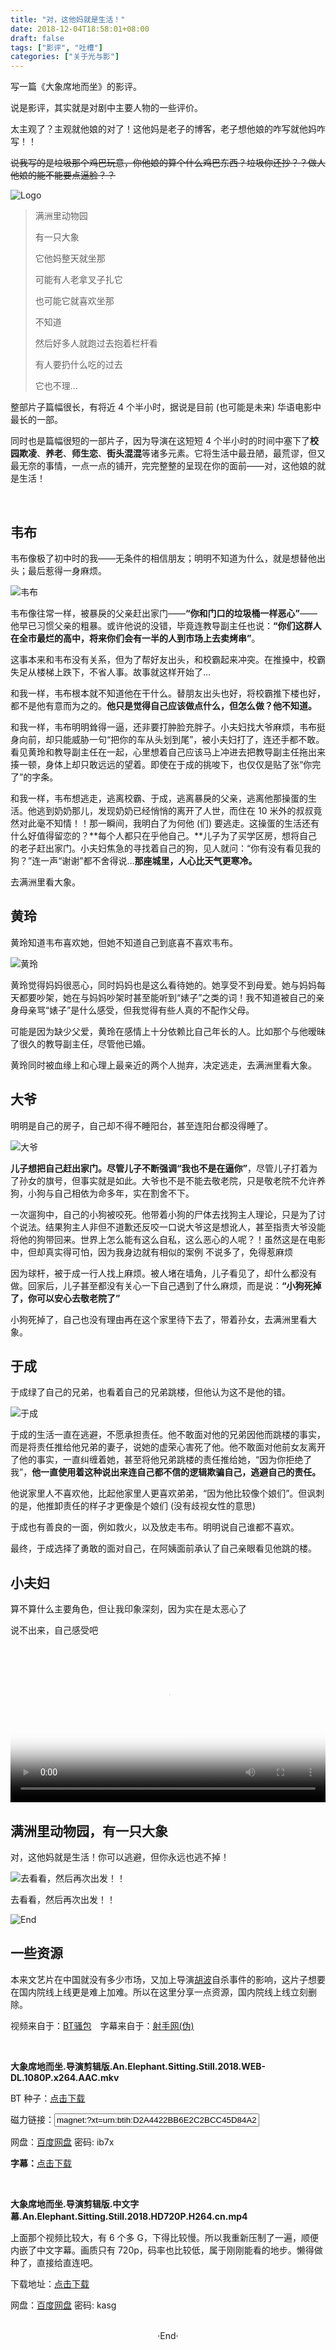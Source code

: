 ```yaml
---
title: "对，这他妈就是生活！"
date: 2018-12-04T18:58:01+08:00
draft: false
tags: ["影评", "吐槽"]
categories: ["关于光与影"]
---
```

<!-- 
<img alt="" src="https://mogeko.github.io/images/038/" >
<span class="spoiler" ></span>
&emsp;&emsp;
 -->



写一篇《大象席地而坐》的影评。

说是影评，其实就是对剧中主要人物的一些评价。

太主观了？主观就他娘的对了！这他妈是老子的博客，老子想他娘的咋写就他妈咋写！！

<span class="spoiler" ><del>说我写的是垃圾那个鸡巴玩意，你他娘的算个什么鸡巴东西？垃圾你还抄？？做人他娘的能不能要点逼脸？？</del></span>

<img alt="Logo" src="https://mogeko.github.io/images/038/logo.jpg" >

> 满洲里动物园
> 
> 有一只大象
> 
> 它他妈整天就坐那
> 
> 可能有人老拿叉子扎它
> 
> 也可能它就喜欢坐那
> 
> 不知道
> 
> 然后好多人就跑过去抱着栏杆看
> 
> 有人要扔什么吃的过去
> 
> 它也不理…

整部片子篇幅很长，有将近 4 个半小时，据说是目前 (也可能是未来) 华语电影中最长的一部。

同时也是篇幅很短的一部片子，因为导演在这短短 4 个半小时的时间中塞下了**校园欺凌**、**养老**、**师生恋**、**街头混混**等诸多元素。它将生活中最丑陋，最荒谬，但又最无奈的事情，一点一点的铺开，完完整整的呈现在你的面前——对，这他娘的就是生活！

<br>

## 韦布

韦布像极了初中时的我——无条件的相信朋友；明明不知道为什么，就是想替他出头；最后惹得一身麻烦。

<img alt="韦布" src="https://mogeko.github.io/images/038/weibu.jpg" >

韦布像往常一样，被暴戾的父亲赶出家门——**“你和门口的垃圾桶一样恶心”**——他早已习惯父亲的粗暴。或许他说的没错，毕竟连教导副主任也说：**“你们这群人在全市最烂的高中，将来你们会有一半的人到市场上去卖烤串”**。

这事本来和韦布没有关系，但为了帮好友出头，和校霸起来冲突。在推搡中，校霸失足从楼梯上跌下，不省人事。故事就这样开始了…

和我一样，韦布根本就不知道他在干什么。替朋友出头也好，将校霸推下楼也好，都不是他有意而为之的。**他只是觉得自己应该做点什么，但怎么做？他不知道。**

和我一样，韦布明明耸得一逼，还非要打肿脸充胖子。小夫妇找大爷麻烦，韦布挺身向前，却只能威胁一句“把你的车从头划到尾”，被小夫妇打了，连还手都不敢。看见黄玲和教导副主任在一起，心里想着自己应该马上冲进去把教导副主任拖出来揍一顿，身体上却只敢远远的望着。即使在于成的挑唆下，也仅仅是贴了张“你完了”的字条。

和我一样，韦布想逃走，逃离校霸、于成，逃离暴戾的父亲，逃离他那操蛋的生活。他逃到奶奶那儿，发现奶奶已经悄悄的离开了人世，而住在 10 米外的叔叔竟然对此毫不知情！！那一瞬间，我明白了为何他 (们) 要逃走。这操蛋的生活还有什么好值得留恋的？**每个人都只在乎他自己。**儿子为了买学区房，想将自己的老子赶出家门。小夫妇焦急的寻找着自己的狗，见人就问：“你有没有看见我的狗？”连一声“谢谢”都不舍得说…**那座城里，人心比天气更寒冷。**

去满洲里看大象。

## 黄玲

黄玲知道韦布喜欢她，但她不知道自己到底喜不喜欢韦布。

<img alt="黄玲" src="https://mogeko.github.io/images/038/huangling.jpg" >

黄玲觉得妈妈很恶心，同时妈妈也是这么看待她的。她享受不到母爱。她与妈妈每天都要吵架，她在与妈妈吵架时甚至能听到“婊子”之类的词！我不知道被自己的亲身母亲骂“婊子”是什么感受，但我觉得有些人真的不配作父母。

可能是因为缺少父爱，黄玲在感情上十分依赖比自己年长的人。比如那个与他暧昧了很久的教导副主任，尽管他已婚。

黄玲同时被血缘上和心理上最亲近的两个人抛弃，决定逃走，去满洲里看大象。

## 大爷

明明是自己的房子，自己却不得不睡阳台，甚至连阳台都没得睡了。

<img alt="大爷" src="https://mogeko.github.io/images/038/daye.jpg" >

**儿子想把自己赶出家门。**尽管儿子不断强调**“我也不是在逼你”**，尽管儿子打着为了孙女的旗号，但事实就是如此。大爷也不是不能去敬老院，只是敬老院不允许养狗，小狗与自己相依为命多年，实在割舍不下。

一次遛狗中，自己的小狗被咬死。他带着小狗的尸体去找狗主人理论，只是为了讨个说法。结果狗主人非但不道歉还反咬一口说大爷这是想讹人，甚至指责大爷没能将他的狗带回来。世界上怎么能有这么自私，这么恶心的人呢？！虽然这是在电影中，但却真实得可怕，因为我身边就有相似的案例 <span class="spoiler" >不说多了，免得惹麻烦</span>

因为球杆，被于成一行人找上麻烦。被人堵在墙角，儿子看见了，却什么都没有做。回家后，儿子甚至都没有关心一下自己遇到了什么麻烦，而是说：**“小狗死掉了，你可以安心去敬老院了”**

小狗死掉了，自己也没有理由再在这个家里待下去了，带着孙女，去满洲里看大象。

## 于成

于成绿了自己的兄弟，也看着自己的兄弟跳楼，但他认为这不是他的错。

<img alt="于成" src="https://mogeko.github.io/images/038/yucheng.jpg" >

于成的生活一直在逃避，不愿承担责任。他不敢面对他的兄弟因他而跳楼的事实，而是将责任推给他兄弟的妻子，说她的虚荣心害死了他。他不敢面对他前女友离开了他的事实，一直纠缠着她，甚至将他兄弟跳楼的责任推给她，“因为你拒绝了我”，**他一直使用着这种说出来连自己都不信的逻辑欺骗自己，逃避自己的责任。**

他说家里人不喜欢他，比起他家里人更喜欢弟弟，“因为他比较像个娘们”。但讽刺的是，他推卸责任的样子才更像是个娘们 (没有歧视女性的意思)

于成也有善良的一面，例如救火，以及放走韦布。明明说自己谁都不喜欢。

最终，于成选择了勇敢的面对自己，在阿姨面前承认了自己亲眼看见他跳的楼。

## 小夫妇

算不算什么主要角色，但让我印象深刻，因为实在是太恶心了

说不出来，自己感受吧

<video controls="controls" poster="https://mogeko.github.io/images/038/part_1.png" style="width:100%">
    <source src="https://f.cangg.cn:82/data/20181271757419987.mp4" type="video/mp4">
    <source src="https://mogeko.github.io/videos/038/part_1.mp4" type="video/mp4">
    Your browser does not support the video tag.
</video>


## 满洲里动物园，有一只大象

对，这他妈就是生活！你可以逃避，但你永远也逃不掉！

<img alt="去看看，然后再次出发！！" src="https://f.cangg.cn:82/data/20181271750119486.gif" >

去看看，然后再次出发！！



<img alt="End" src="https://mogeko.github.io/images/038/end.jpg" >

## 一些资源

本来文艺片在中国就没有多少市场，又加上导演[胡波](https://zh.wikipedia.org/wiki/%E8%83%A1%E6%B3%A2)自杀事件的影响，这片子想要在国内院线上线更是难上加难。所以在这里分享一点资源，国内院线上线立刻删除。

视频来自于：[BT骚包](http://btsbao.com/thread-1173.htm)&emsp;字幕来自于：[射手网(伪)](https://2.assrt.net/xml/sub/622/622794.xml)

<br>

**大象席地而坐.导演剪辑版.An.Elephant.Sitting.Still.2018.WEB-DL.1080P.x264.AAC.mkv**

BT 种子：[点击下载](https://github.com/Mogeko/Blog/releases/download/038/An.Elephant.Sitting.Still.2018.WEB-DL.1080P.x264.AAC.Mandarin-FFansWEB.torrent)

磁力链接：<input type="text" name="magnet" value="magnet:?xt=urn:btih:D2A4422BB6E2C2BCC45D84A29AE90A4CB0C1ADC7" style="width: 65%">

网盘：[百度网盘](https://pan.baidu.com/s/1Zgs0TeDlykeDCDakFatnxg) 密码: ib7x

**字幕：**[点击下载](https://github.com/Mogeko/Blog/releases/download/038/An.Elephant.Sitting.Still.2018.srt)

<br>

**大象席地而坐.导演剪辑版.中文字幕.An.Elephant.Sitting.Still.2018.HD720P.H264.cn.mp4**

上面那个视频比较大，有 6 个多 G，下得比较慢。所以我重新压制了一遍，顺便内嵌了中文字幕。画质只有 720p，码率也比较低，属于刚刚能看的地步。懒得做种了，直接给直连吧。

下载地址：[点击下载](https://github.com/Mogeko/Blog/releases/download/038/An.Elephant.Sitting.Still.2018.HD720P.H264.cn.mp4)

网盘：[百度网盘](https://pan.baidu.com/s/1yR43C3oTPKtD_AmGcyGs_Q) 密码: kasg











<br>

<center>  ·End·  </center>